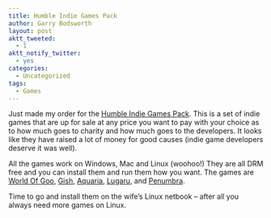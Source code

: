 ```yaml
---
title: Humble Indie Games Pack
author: Garry Bodsworth
layout: post
aktt_tweeted:
  - 1
aktt_notify_twitter:
  - yes
categories:
  - Uncategorized
tags:
  - Games
---
```

Just made my order for the [Humble Indie Games Pack][1]. This is a set of indie games that are up for sale at any price you want to pay with your choice as to how much goes to charity and how much goes to the developers. It looks like they have raised a lot of money for good causes (indie game developers deserve it was well).

All the games work on Windows, Mac and Linux (woohoo!) They are all DRM free and you can install them and run them how you want. The games are [World Of Goo][2], [Gish][3], [Aquaria][4], [Lugaru][5], and [Penumbra][6].

Time to go and install them on the wife&#8217;s Linux netbook &#8211; after all you always need more games on Linux.

 [1]: http://www.wolfire.com/humble
 [2]: http://2dboy.com/games.php
 [3]: http://www.crypticsea.com/gish/
 [4]: http://www.bit-blot.com/aquaria/
 [5]: http://www.wolfire.com/lugaru
 [6]: http://www.penumbragame.com/ageGate.php